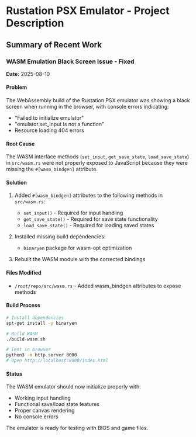 # Rustation PSX Emulator - Project Description

## Summary of Recent Work

### WASM Emulation Black Screen Issue - Fixed
**Date:** 2025-08-10

#### Problem
The WebAssembly build of the Rustation PSX emulator was showing a black screen when running in the browser, with console errors indicating:
- "Failed to initialize emulator"
- "emulator.set_input is not a function"
- Resource loading 404 errors

#### Root Cause
The WASM interface methods (`set_input`, `get_save_state`, `load_save_state`) in `src/wasm.rs` were not properly exposed to JavaScript because they were missing the `#[wasm_bindgen]` attribute.

#### Solution
1. Added `#[wasm_bindgen]` attributes to the following methods in `src/wasm.rs`:
   - `set_input()` - Required for input handling
   - `get_save_state()` - Required for save state functionality
   - `load_save_state()` - Required for loading saved states

2. Installed missing build dependencies:
   - `binaryen` package for wasm-opt optimization

3. Rebuilt the WASM module with the corrected bindings

#### Files Modified
- `/root/repo/src/wasm.rs` - Added wasm_bindgen attributes to expose methods

#### Build Process
```bash
# Install dependencies
apt-get install -y binaryen

# Build WASM
./build-wasm.sh

# Test in browser
python3 -m http.server 8000
# Open http://localhost:8000/index.html
```

#### Status
The WASM emulator should now initialize properly with:
- Working input handling
- Functional save/load state features
- Proper canvas rendering
- No console errors

The emulator is ready for testing with BIOS and game files.
